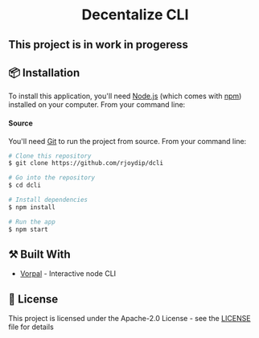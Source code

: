 
<h1 align="center">
    Decentalize CLI
</h1>

## This project is in work in progeress

## 📦 Installation

To install this application, you'll need [Node.js](https://nodejs.org/en/download/) (which comes with [npm](http://npmjs.com)) installed on your computer. From your command line:

#### Source

You'll need [Git](https://git-scm.com) to run the project from source. From your command line:

```bash
# Clone this repository
$ git clone https://github.com/rjoydip/dcli

# Go into the repository
$ cd dcli

# Install dependencies
$ npm install

# Run the app
$ npm start
```

## ⚒️ Built With

* [Vorpal](https://github.com/dthree/vorpal) - Interactive node CLI

## 🎫 License

This project is licensed under the Apache-2.0 License - see the [LICENSE](LICENSE) file for details